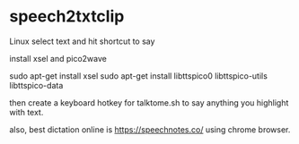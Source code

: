 # speech2txtclip
Linux select text and hit shortcut to say


install xsel and pico2wave

sudo apt-get install xsel
sudo apt-get install libttspico0 libttspico-utils libttspico-data

then create a keyboard hotkey for talktome.sh to say anything you highlight with text.

also, best dictation online is https://speechnotes.co/ using chrome browser.
